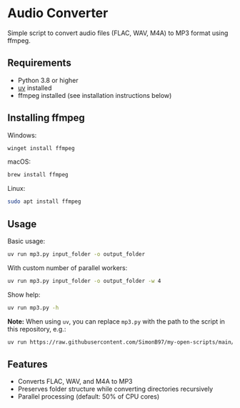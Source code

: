 # Audio Converter

Simple script to convert audio files (FLAC, WAV, M4A) to MP3 format using ffmpeg.

## Requirements

- Python 3.8 or higher
- [uv](https://github.com/astral-sh/uv) installed
- ffmpeg installed (see installation instructions below)

## Installing ffmpeg

Windows:
```bash
winget install ffmpeg
```

macOS:
```bash
brew install ffmpeg
```

Linux:
```bash
sudo apt install ffmpeg
```

## Usage


Basic usage:
```bash
uv run mp3.py input_folder -o output_folder
```

With custom number of parallel workers:
```bash
uv run mp3.py input_folder -o output_folder -w 4
```

Show help:
```bash
uv run mp3.py -h
```

**Note:** When using `uv`, you can replace `mp3.py` with the path to the script in this repository, e.g.: 
```bash
uv run https://raw.githubusercontent.com/SimonB97/my-open-scripts/main/ConvertAudioToMp3/mp3.py input_folder -o output_folder
```

## Features

- Converts FLAC, WAV, and M4A to MP3
- Preserves folder structure while converting directories recursively
- Parallel processing (default: 50% of CPU cores)